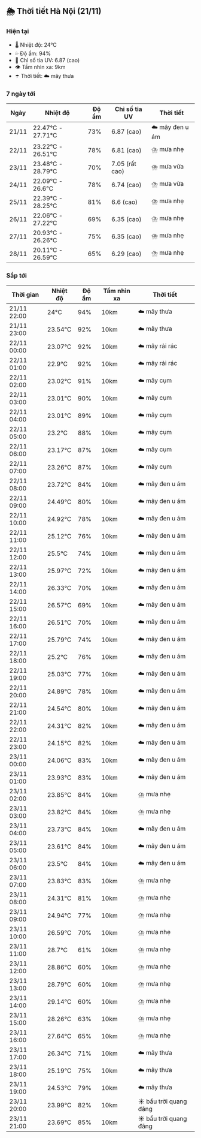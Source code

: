 ## 🌦️ Thời tiết Hà Nội (21/11)

### Hiện tại

- 🌡️ Nhiệt độ: 24℃
- 💦 Độ ẩm: 94%
- 🌟 Chỉ số tia UV: 6.87 (cao)
- 👁️ Tầm nhìn xa: 9km
- ☂️ Thời tiết: ☁️ mây thưa

### 7 ngày tới

| Ngày | Nhiệt độ | Độ ẩm | Chỉ số tia UV | Thời tiết |
| --- | --- | --- | --- | --- |
| 21/11 | 22.47℃ - 27.71℃ | 73% | 6.87 (cao) | ☁️ mây đen u ám |
| 22/11 | 23.22℃ - 26.51℃ | 78% | 6.81 (cao) | ⛈️ mưa nhẹ |
| 23/11 | 23.48℃ - 28.79℃ | 70% | 7.05 (rất cao) | ⛈️ mưa vừa |
| 24/11 | 22.09℃ - 26.6℃ | 78% | 6.74 (cao) | ⛈️ mưa vừa |
| 25/11 | 22.39℃ - 28.25℃ | 81% | 6.6 (cao) | ⛈️ mưa nhẹ |
| 26/11 | 22.06℃ - 27.22℃ | 69% | 6.35 (cao) | ⛈️ mưa nhẹ |
| 27/11 | 20.93℃ - 26.26℃ | 75% | 6.35 (cao) | ⛈️ mưa nhẹ |
| 28/11 | 20.11℃ - 26.59℃ | 65% | 6.29 (cao) | ⛈️ mưa nhẹ |

### Sắp tới

| Thời gian | Nhiệt độ | Độ ẩm | Tầm nhìn xa | Thời tiết |
| --- | --- | --- | --- | --- |
| 21/11 22:00 | 24℃ | 94% | 10km | ☁️ mây thưa |
| 21/11 23:00 | 23.54℃ | 92% | 10km | ☁️ mây thưa |
| 22/11 00:00 | 23.07℃ | 92% | 10km | ☁️ mây rải rác |
| 22/11 01:00 | 22.9℃ | 92% | 10km | ☁️ mây rải rác |
| 22/11 02:00 | 23.02℃ | 91% | 10km | ☁️ mây cụm |
| 22/11 03:00 | 23.01℃ | 90% | 10km | ☁️ mây cụm |
| 22/11 04:00 | 23.01℃ | 89% | 10km | ☁️ mây cụm |
| 22/11 05:00 | 23.2℃ | 88% | 10km | ☁️ mây cụm |
| 22/11 06:00 | 23.17℃ | 87% | 10km | ☁️ mây cụm |
| 22/11 07:00 | 23.26℃ | 87% | 10km | ☁️ mây cụm |
| 22/11 08:00 | 23.72℃ | 84% | 10km | ☁️ mây đen u ám |
| 22/11 09:00 | 24.49℃ | 80% | 10km | ☁️ mây đen u ám |
| 22/11 10:00 | 24.92℃ | 78% | 10km | ☁️ mây đen u ám |
| 22/11 11:00 | 25.12℃ | 76% | 10km | ☁️ mây đen u ám |
| 22/11 12:00 | 25.5℃ | 74% | 10km | ☁️ mây đen u ám |
| 22/11 13:00 | 25.97℃ | 72% | 10km | ☁️ mây đen u ám |
| 22/11 14:00 | 26.33℃ | 70% | 10km | ☁️ mây đen u ám |
| 22/11 15:00 | 26.57℃ | 69% | 10km | ☁️ mây đen u ám |
| 22/11 16:00 | 26.51℃ | 70% | 10km | ☁️ mây đen u ám |
| 22/11 17:00 | 25.79℃ | 74% | 10km | ☁️ mây đen u ám |
| 22/11 18:00 | 25.2℃ | 76% | 10km | ☁️ mây đen u ám |
| 22/11 19:00 | 25.03℃ | 77% | 10km | ☁️ mây đen u ám |
| 22/11 20:00 | 24.89℃ | 78% | 10km | ☁️ mây đen u ám |
| 22/11 21:00 | 24.54℃ | 80% | 10km | ☁️ mây đen u ám |
| 22/11 22:00 | 24.31℃ | 82% | 10km | ☁️ mây đen u ám |
| 22/11 23:00 | 24.15℃ | 82% | 10km | ☁️ mây đen u ám |
| 23/11 00:00 | 24.06℃ | 83% | 10km | ☁️ mây đen u ám |
| 23/11 01:00 | 23.93℃ | 83% | 10km | ☁️ mây đen u ám |
| 23/11 02:00 | 23.85℃ | 84% | 10km | ⛈️ mưa nhẹ |
| 23/11 03:00 | 23.82℃ | 84% | 10km | ⛈️ mưa nhẹ |
| 23/11 04:00 | 23.73℃ | 84% | 10km | ☁️ mây đen u ám |
| 23/11 05:00 | 23.61℃ | 84% | 10km | ☁️ mây đen u ám |
| 23/11 06:00 | 23.5℃ | 84% | 10km | ☁️ mây đen u ám |
| 23/11 07:00 | 23.83℃ | 83% | 10km | ⛈️ mưa nhẹ |
| 23/11 08:00 | 24.31℃ | 81% | 10km | ⛈️ mưa nhẹ |
| 23/11 09:00 | 24.94℃ | 77% | 10km | ⛈️ mưa nhẹ |
| 23/11 10:00 | 26.59℃ | 70% | 10km | ⛈️ mưa nhẹ |
| 23/11 11:00 | 28.7℃ | 61% | 10km | ⛈️ mưa nhẹ |
| 23/11 12:00 | 28.86℃ | 60% | 10km | ⛈️ mưa nhẹ |
| 23/11 13:00 | 28.79℃ | 60% | 10km | ⛈️ mưa nhẹ |
| 23/11 14:00 | 29.14℃ | 60% | 10km | ⛈️ mưa nhẹ |
| 23/11 15:00 | 28.26℃ | 63% | 10km | ⛈️ mưa nhẹ |
| 23/11 16:00 | 27.64℃ | 65% | 10km | ⛈️ mưa nhẹ |
| 23/11 17:00 | 26.34℃ | 71% | 10km | ☁️ mây thưa |
| 23/11 18:00 | 25.19℃ | 75% | 10km | ☁️ mây thưa |
| 23/11 19:00 | 24.53℃ | 79% | 10km | ☁️ mây thưa |
| 23/11 20:00 | 23.99℃ | 82% | 10km | ☀️ bầu trời quang đãng |
| 23/11 21:00 | 23.69℃ | 85% | 10km | ☀️ bầu trời quang đãng |
